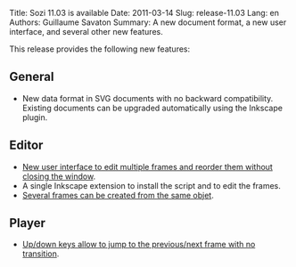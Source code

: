 Title: Sozi 11.03 is available
Date: 2011-03-14
Slug: release-11.03
Lang: en
Authors: Guillaume Savaton
Summary:
    A new document format, a new user interface, and several other new features.

This release provides the following new features:

General
-------

* New data format in SVG documents with no backward compatibility. Existing documents can be upgraded automatically using the Inkscape plugin.

Editor
------

* [New user interface to edit multiple frames and reorder them without closing the window](https://github.com/sozi-projects/Sozi/issues/24).
* A single Inkscape extension to install the script and to edit the frames.
* [Several frames can be created from the same objet](https://github.com/sozi-projects/Sozi/issues/17).

Player
------

* [Up/down keys allow to jump to the previous/next frame with no transition](https://github.com/sozi-projects/Sozi/issues/23).
